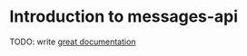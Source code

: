 # Introduction to messages-api

TODO: write [great documentation](http://jacobian.org/writing/what-to-write/)
